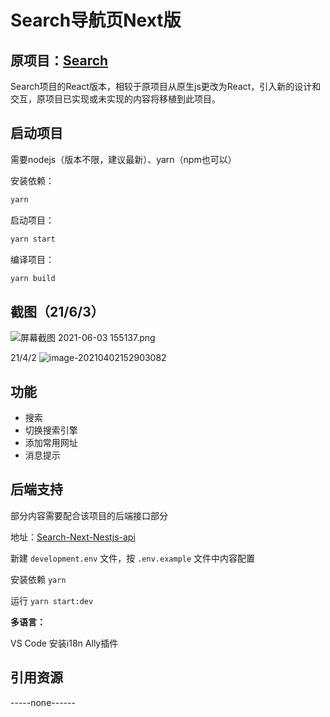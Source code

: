 # Search导航页Next版

## **原项目：**[Search](https://github.com/virzs/Search)

Search项目的React版本，相较于原项目从原生js更改为React，引入新的设计和交互，原项目已实现或未实现的内容将移植到此项目。

## 启动项目

需要nodejs（版本不限，建议最新）、yarn（npm也可以）

安装依赖：

```bash
yarn
```

启动项目：

```bash
yarn start
```

编译项目：

```bash
yarn build
```

## 截图（21/6/3）

![屏幕截图 2021-06-03 155137.png](http://imgs.virs.xyz/searchreactindex)

21/4/2
![image-20210402152903082](http://imgs.virs.xyz/searchreact210402.png)

## 功能

- 搜索
- 切换搜索引擎
- 添加常用网址
- 消息提示

## 后端支持

部分内容需要配合该项目的后端接口部分

地址：[Search-Next-Nestjs-api](https://github.com/virzs/Search-Next-Nestjs-api)

新建 `development.env` 文件，按 `.env.example` 文件中内容配置

安装依赖 `yarn`

运行 `yarn start:dev`

**多语言：**

VS Code 安装i18n Ally插件

## 引用资源

-----none------
